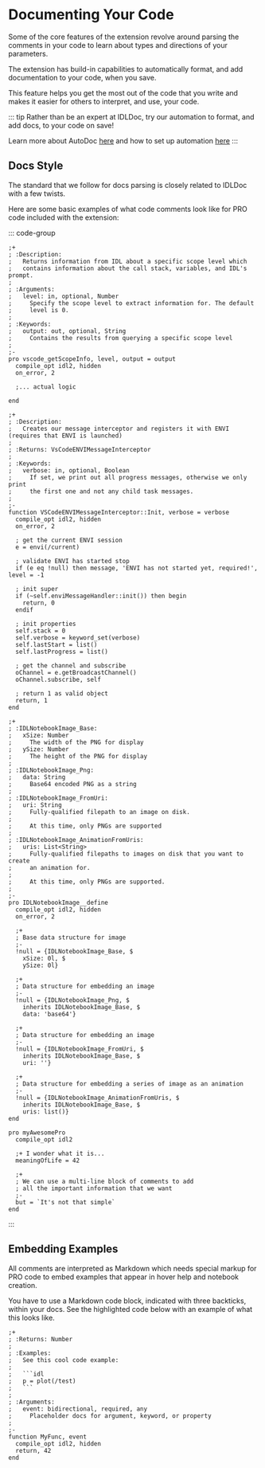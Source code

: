 # Documenting Your Code

Some of the core features of the extension revolve around parsing the comments in your code to learn about types and directions of your parameters.

The extension has build-in capabilities to automatically format, and add documentation to your code, when you save.

This feature helps you get the most out of the code that you write and makes it easier for others to interpret, and use, your code.

::: tip
Rather than be an expert at IDLDoc, try our automation to format, and add docs, to your code on save!

Learn more about AutoDoc [here](./auto_doc.md) and how to set up automation [here](./formatting/configuration.md)
:::

## Docs Style

The standard that we follow for docs parsing is closely related to IDLDoc with a few twists.

Here are some basic examples of what code comments look like for PRO code included with the extension:

::: code-group

```idl [Procedure]
;+
; :Description:
;   Returns information from IDL about a specific scope level which
;   contains information about the call stack, variables, and IDL's prompt.
;
; :Arguments:
;   level: in, optional, Number
;     Specify the scope level to extract information for. The default
;     level is 0.
;
; :Keywords:
;   output: out, optional, String
;     Contains the results from querying a specific scope level
;
;-
pro vscode_getScopeInfo, level, output = output
  compile_opt idl2, hidden
  on_error, 2

  ;... actual logic

end
```

```idl [Function]
;+
; :Description:
;   Creates our message interceptor and registers it with ENVI (requires that ENVI is launched)
;
; :Returns: VsCodeENVIMessageInterceptor
;
; :Keywords:
;   verbose: in, optional, Boolean
;     If set, we print out all progress messages, otherwise we only print
;     the first one and not any child task messages.
;
;-
function VSCodeENVIMessageInterceptor::Init, verbose = verbose
  compile_opt idl2, hidden
  on_error, 2

  ; get the current ENVI session
  e = envi(/current)

  ; validate ENVI has started stop
  if (e eq !null) then message, 'ENVI has not started yet, required!', level = -1

  ; init super
  if (~self.enviMessageHandler::init()) then begin
    return, 0
  endif

  ; init properties
  self.stack = 0
  self.verbose = keyword_set(verbose)
  self.lastStart = list()
  self.lastProgress = list()

  ; get the channel and subscribe
  oChannel = e.getBroadcastChannel()
  oChannel.subscribe, self

  ; return 1 as valid object
  return, 1
end
```

```idl [Structure Definitions]
;+
; :IDLNotebookImage_Base:
;   xSize: Number
;     The width of the PNG for display
;   ySize: Number
;     The height of the PNG for display
;
; :IDLNotebookImage_Png:
;   data: String
;     Base64 encoded PNG as a string
;
; :IDLNotebookImage_FromUri:
;   uri: String
;     Fully-qualified filepath to an image on disk.
;
;     At this time, only PNGs are supported
;
; :IDLNotebookImage_AnimationFromUris:
;   uris: List<String>
;     Fully-qualified filepaths to images on disk that you want to create
;     an animation for.
;
;     At this time, only PNGs are supported.
;
;-
pro IDLNotebookImage__define
  compile_opt idl2, hidden
  on_error, 2

  ;+
  ; Base data structure for image
  ;-
  !null = {IDLNotebookImage_Base, $
    xSize: 0l, $
    ySize: 0l}

  ;+
  ; Data structure for embedding an image
  ;-
  !null = {IDLNotebookImage_Png, $
    inherits IDLNotebookImage_Base, $
    data: 'base64'}

  ;+
  ; Data structure for embedding an image
  ;-
  !null = {IDLNotebookImage_FromUri, $
    inherits IDLNotebookImage_Base, $
    uri: ''}

  ;+
  ; Data structure for embedding a series of image as an animation
  ;-
  !null = {IDLNotebookImage_AnimationFromUris, $
    inherits IDLNotebookImage_Base, $
    uris: list()}
end
```

```idl [Variables]
pro myAwesomePro
  compile_opt idl2

  ;+ I wonder what it is...
  meaningOfLife = 42

  ;+
  ; We can use a multi-line block of comments to add
  ; all the important information that we want
  ;-
  but = `It's not that simple`
end
```

:::

## Embedding Examples

All comments are interpreted as Markdown which needs special markup for PRO code to embed examples that appear in hover help and notebook creation.

You have to use a Markdown code block, indicated with three backticks, within your docs. See the highlighted code below with an example of what this looks like.

````idl{4,5,6,7,8,9}
;+
; :Returns: Number
;
; :Examples:
;   See this cool code example:
;
;   ```idl
;   p = plot(/test)
;   ```
;
; :Arguments:
;   event: bidirectional, required, any
;     Placeholder docs for argument, keyword, or property
;
;-
function MyFunc, event
  compile_opt idl2, hidden
  return, 42
end
````

